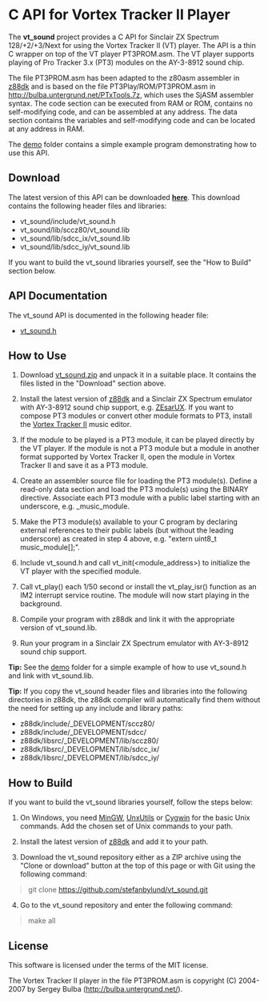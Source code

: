 # C API for Vortex Tracker II Player

The **vt_sound** project provides a C API for Sinclair ZX Spectrum 128/+2/+3/Next
for using the Vortex Tracker II (VT) player. The API is a thin C wrapper on top
of the VT player PT3PROM.asm. The VT player supports playing of Pro Tracker 3.x
(PT3) modules on the AY-3-8912 sound chip.

The file PT3PROM.asm has been adapted to the z80asm assembler in
[z88dk](https://github.com/z88dk/z88dk) and is based on the file
PT3Play/ROM/PT3PROM.asm in http://bulba.untergrund.net/PTxTools.7z, which uses
the SjASM assembler syntax. The code section can be executed from RAM or ROM,
contains no self-modifying code, and can be assembled at any address. The data
section contains the variables and self-modifying code and can be located at any
address in RAM.

The [demo](demo) folder contains a simple example program demonstrating how to
use this API.

## Download

The latest version of this API can be downloaded **[here](build/vt_sound.zip)**.
This download contains the following header files and libraries:

* vt_sound/include/vt_sound.h
* vt_sound/lib/sccz80/vt_sound.lib
* vt_sound/lib/sdcc_ix/vt_sound.lib
* vt_sound/lib/sdcc_iy/vt_sound.lib

If you want to build the vt_sound libraries yourself, see the "How to Build"
section below.

## API Documentation

The vt_sound API is documented in the following header file:

* [vt_sound.h](include/vt_sound.h)

## How to Use

1. Download [vt_sound.zip](build/vt_sound.zip) and unpack it in a suitable
place. It contains the files listed in the "Download" section above.

2. Install the latest version of [z88dk](https://github.com/z88dk/z88dk) and
a Sinclair ZX Spectrum emulator with AY-3-8912 sound chip support, e.g.
[ZEsarUX](https://sourceforge.net/projects/zesarux/). If you want to compose
PT3 modules or convert other module formats to PT3, install the
[Vortex Tracker II](http://bulba.untergrund.net/VT1.0beta19Plus.7z) music
editor.

3. If the module to be played is a PT3 module, it can be played directly by the
VT player. If the module is not a PT3 module but a module in another format
supported by Vortex Tracker II, open the module in Vortex Tracker II and save it
as a PT3 module.

4. Create an assembler source file for loading the PT3 module(s). Define a
read-only data section and load the PT3 module(s) using the BINARY directive.
Associate each PT3 module with a public label starting with an underscore, e.g.
_music_module.

5. Make the PT3 module(s) available to your C program by declaring external
references to their public labels (but without the leading underscore) as
created in step 4 above, e.g. "extern uint8_t music_module[];".

6. Include vt_sound.h and call vt_init(<module_address>) to initialize the VT
player with the specified module.

7. Call vt_play() each 1/50 second or install the vt_play_isr() function as
an IM2 interrupt service routine. The module will now start playing in the
background.

8. Compile your program with z88dk and link it with the appropriate version of
vt_sound.lib.

9. Run your program in a Sinclair ZX Spectrum emulator with AY-3-8912 sound chip
support.

**Tip:** See the [demo](demo) folder for a simple example of how to use
vt_sound.h and link with vt_sound.lib.

**Tip:** If you copy the vt_sound header files and libraries into the following
directories in z88dk, the z88dk compiler will automatically find them without
the need for setting up any include and library paths:

* z88dk/include/_DEVELOPMENT/sccz80/
* z88dk/include/_DEVELOPMENT/sdcc/
* z88dk/libsrc/_DEVELOPMENT/lib/sccz80/
* z88dk/libsrc/_DEVELOPMENT/lib/sdcc_ix/
* z88dk/libsrc/_DEVELOPMENT/lib/sdcc_iy/

## How to Build

If you want to build the vt_sound libraries yourself, follow the steps below:

1. On Windows, you need [MinGW](http://www.mingw.org/),
[UnxUtils](https://sourceforge.net/projects/unxutils/) or
[Cygwin](https://www.cygwin.com/) for the basic Unix commands. Add the chosen
set of Unix commands to your path.

2. Install the latest version of [z88dk](https://github.com/z88dk/z88dk) and add
it to your path.

3. Download the vt_sound repository either as a ZIP archive using the
"Clone or download" button at the top of this page or with Git using the
following command:

> git clone https://github.com/stefanbylund/vt_sound.git

4. Go to the vt_sound repository and enter the following command:

> make all

## License

This software is licensed under the terms of the MIT license.

The Vortex Tracker II player in the file PT3PROM.asm is copyright (C) 2004-2007
by Sergey Bulba (http://bulba.untergrund.net/).

